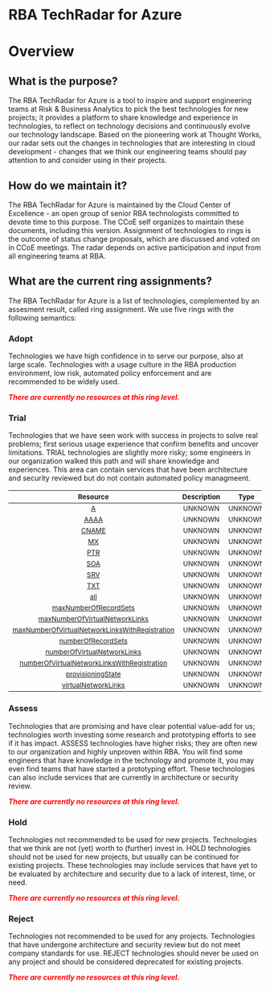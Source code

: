 
RBA TechRadar for Azure
=======================

# Overview

## What is the purpose?


The RBA TechRadar for Azure is a tool to inspire and support engineering teams at Risk & Business Analytics to pick the best technologies for new projects; it provides a platform to share knowledge and experience in technologies, to reflect on technology decisions and continuously evolve our technology landscape.  Based on the pioneering work at Thought Works, our radar sets out the changes in technologies that are interesting in cloud development - changes that we think our engineering teams should pay attention to and consider using in their projects.
## How do we maintain it?


The RBA TechRadar for Azure is maintained by the Cloud Center of Excellence - an open group of senior RBA technologists committed to devote time to this purpose.  The CCoE self organizes to maintain these documents, including this version.  Assignment of technologies to rings is the outcome of status change proposals, which are discussed and voted on in CCoE meetings.  The radar depends on active participation and input from all engineering teams at RBA.
## What are the current ring assignments?


The RBA TechRadar for Azure is a list of technologies, complemented by an assesment result, called ring assignment.  We use five rings with the following semantics:
### Adopt


Technologies we have high confidence in to serve our purpose, also at large scale.  Technologies with a usage culture in the RBA production environment, low risk, automated policy enforcement and are recommended to be widely used.  
  
***<font color="red"> There are currently no resources at this ring level. </font>***
### Trial


Technologies that we have seen work with success in projects to solve real problems;  first serious usage experience that confirm benefits and uncover limitations.  TRIAL technologies are slightly more risky; some engineers in our organization walked this path and will share knowledge and experiences.  This area can contain services that have been architecture and security reviewed but do not contain automated policy managmeent.  

|<sub>Resource</sub>|<sub>Description</sub>|<sub>Type</sub>|<sub>Status</sub>|
| :---: | :---: | :---: | :---: |
|<sub>[A](https://github.com/openrba/python-azure-techradar/tree/master/Microsoft.Network/privateDnsZones/A)</sub>|<sub>UNKNOWN</sub>|<sub>UNKNOWN</sub>|<sub>TRIAL</sub>|
|<sub>[AAAA](https://github.com/openrba/python-azure-techradar/tree/master/Microsoft.Network/privateDnsZones/AAAA)</sub>|<sub>UNKNOWN</sub>|<sub>UNKNOWN</sub>|<sub>TRIAL</sub>|
|<sub>[CNAME](https://github.com/openrba/python-azure-techradar/tree/master/Microsoft.Network/privateDnsZones/CNAME)</sub>|<sub>UNKNOWN</sub>|<sub>UNKNOWN</sub>|<sub>TRIAL</sub>|
|<sub>[MX](https://github.com/openrba/python-azure-techradar/tree/master/Microsoft.Network/privateDnsZones/MX)</sub>|<sub>UNKNOWN</sub>|<sub>UNKNOWN</sub>|<sub>TRIAL</sub>|
|<sub>[PTR](https://github.com/openrba/python-azure-techradar/tree/master/Microsoft.Network/privateDnsZones/PTR)</sub>|<sub>UNKNOWN</sub>|<sub>UNKNOWN</sub>|<sub>TRIAL</sub>|
|<sub>[SOA](https://github.com/openrba/python-azure-techradar/tree/master/Microsoft.Network/privateDnsZones/SOA)</sub>|<sub>UNKNOWN</sub>|<sub>UNKNOWN</sub>|<sub>TRIAL</sub>|
|<sub>[SRV](https://github.com/openrba/python-azure-techradar/tree/master/Microsoft.Network/privateDnsZones/SRV)</sub>|<sub>UNKNOWN</sub>|<sub>UNKNOWN</sub>|<sub>TRIAL</sub>|
|<sub>[TXT](https://github.com/openrba/python-azure-techradar/tree/master/Microsoft.Network/privateDnsZones/TXT)</sub>|<sub>UNKNOWN</sub>|<sub>UNKNOWN</sub>|<sub>TRIAL</sub>|
|<sub>[all](https://github.com/openrba/python-azure-techradar/tree/master/Microsoft.Network/privateDnsZones/all)</sub>|<sub>UNKNOWN</sub>|<sub>UNKNOWN</sub>|<sub>TRIAL</sub>|
|<sub>[maxNumberOfRecordSets](https://github.com/openrba/python-azure-techradar/tree/master/Microsoft.Network/privateDnsZones/maxNumberOfRecordSets)</sub>|<sub>UNKNOWN</sub>|<sub>UNKNOWN</sub>|<sub>TRIAL</sub>|
|<sub>[maxNumberOfVirtualNetworkLinks](https://github.com/openrba/python-azure-techradar/tree/master/Microsoft.Network/privateDnsZones/maxNumberOfVirtualNetworkLinks)</sub>|<sub>UNKNOWN</sub>|<sub>UNKNOWN</sub>|<sub>TRIAL</sub>|
|<sub>[maxNumberOfVirtualNetworkLinksWithRegistration](https://github.com/openrba/python-azure-techradar/tree/master/Microsoft.Network/privateDnsZones/maxNumberOfVirtualNetworkLinksWithRegistration)</sub>|<sub>UNKNOWN</sub>|<sub>UNKNOWN</sub>|<sub>TRIAL</sub>|
|<sub>[numberOfRecordSets](https://github.com/openrba/python-azure-techradar/tree/master/Microsoft.Network/privateDnsZones/numberOfRecordSets)</sub>|<sub>UNKNOWN</sub>|<sub>UNKNOWN</sub>|<sub>TRIAL</sub>|
|<sub>[numberOfVirtualNetworkLinks](https://github.com/openrba/python-azure-techradar/tree/master/Microsoft.Network/privateDnsZones/numberOfVirtualNetworkLinks)</sub>|<sub>UNKNOWN</sub>|<sub>UNKNOWN</sub>|<sub>TRIAL</sub>|
|<sub>[numberOfVirtualNetworkLinksWithRegistration](https://github.com/openrba/python-azure-techradar/tree/master/Microsoft.Network/privateDnsZones/numberOfVirtualNetworkLinksWithRegistration)</sub>|<sub>UNKNOWN</sub>|<sub>UNKNOWN</sub>|<sub>TRIAL</sub>|
|<sub>[provisioningState](https://github.com/openrba/python-azure-techradar/tree/master/Microsoft.Network/privateDnsZones/provisioningState)</sub>|<sub>UNKNOWN</sub>|<sub>UNKNOWN</sub>|<sub>TRIAL</sub>|
|<sub>[virtualNetworkLinks](https://github.com/openrba/python-azure-techradar/tree/master/Microsoft.Network/privateDnsZones/virtualNetworkLinks)</sub>|<sub>UNKNOWN</sub>|<sub>UNKNOWN</sub>|<sub>TRIAL</sub>|

### Assess


Technologies that are promising and have clear potential value-add for us; technologies worth investing some research and prototyping efforts to see if it has impact.  ASSESS technologies have higher risks;  they are often new to our organization and highly unproven within RBA.  You will find some engineers that have knowledge in the technology and promote it, you may even find teams that have started a prototyping effort.  These technologies can also include services that are currently in architecture or security review.  
  
***<font color="red"> There are currently no resources at this ring level. </font>***
### Hold


Technologies not recommended to be used for new projects. Technologies that we think are not (yet) worth to (further) invest in.  HOLD technologies should not be used for new projects, but usually can be continued for existing projects.  These technologies may include services that have yet to be evaluated by architecture and security due to a lack of interest, time, or need.  
  
***<font color="red"> There are currently no resources at this ring level. </font>***
### Reject


Technologies not recommended to be used for any projects. Technologies that have undergone architecture and security review but do not meet company standards for use.  REJECT technologies should never be used on any project and should be considered deprecated for existing projects.  
  
***<font color="red"> There are currently no resources at this ring level. </font>***